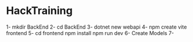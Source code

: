 # HackTraining

1- mkdir BackEnd
2- cd BackEnd
3- dotnet new webapi 
4- npm create vite frontend
5-  cd frontend
  npm install
  npm run dev
6- Create Models
7- 